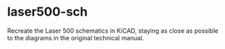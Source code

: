 # laser500-sch
Recreate the Laser 500 schematics in KiCAD, staying as close as possible to the diagrams in the original technical manual.